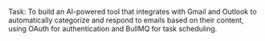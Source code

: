 Task:
To build an AI-powered tool that integrates with Gmail and Outlook to automatically categorize and respond to emails based on their content, using OAuth for authentication and BullMQ for task scheduling.
